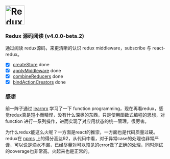 # <a href='http://redux.js.org'><img src='https://camo.githubusercontent.com/f28b5bc7822f1b7bb28a96d8d09e7d79169248fc/687474703a2f2f692e696d6775722e636f6d2f4a65567164514d2e706e67' height='60' alt='Redux Logo' aria-label='Redux.js.org' /></a>

### Redux 源码阅读 (v4.0.0-beta.2)

通过阅读 redux源码，来更清晰的认识 redux middleware，subscribe 与 react-redux。


- [x] [createStore](./src/createStore.js) done
- [x] [applyMiddleware](./src/applyMiddleware.js) done
- [x] [combineReducers](./src/combineReducers.js) done
- [x] [bindActionCreators](./src/bindActionCreators.js) done

### 感想

  前一阵子通过 [learnrx](http://reactivex.io/learnrx) 学习了一下 function programming，现在再看redux，感觉redux真是短小而精悍，没有什么深奥的东西，只是使用函数式编程的思想，对 function 进行一系列操作，进而实现了对应用状态的统一管理。很厉害。

  为什么redux能这么火呢？一方面是react的推崇，一方面也是代码质量过硬。 redux在 [npms](https://npms.io/search?q=redux) 上的得分高达92，从代码中看，对于异常case的处理也非常严谨，可以说是滴水不漏，已经尽量对可以预见的error做了正确的处理，同时测试的coverage也非常高。火起来也是正常的。
